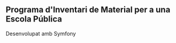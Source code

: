 Programa d'Inventari de Material per a una Escola Pública
---------------------------------------------------------
Desenvolupat amb Symfony
